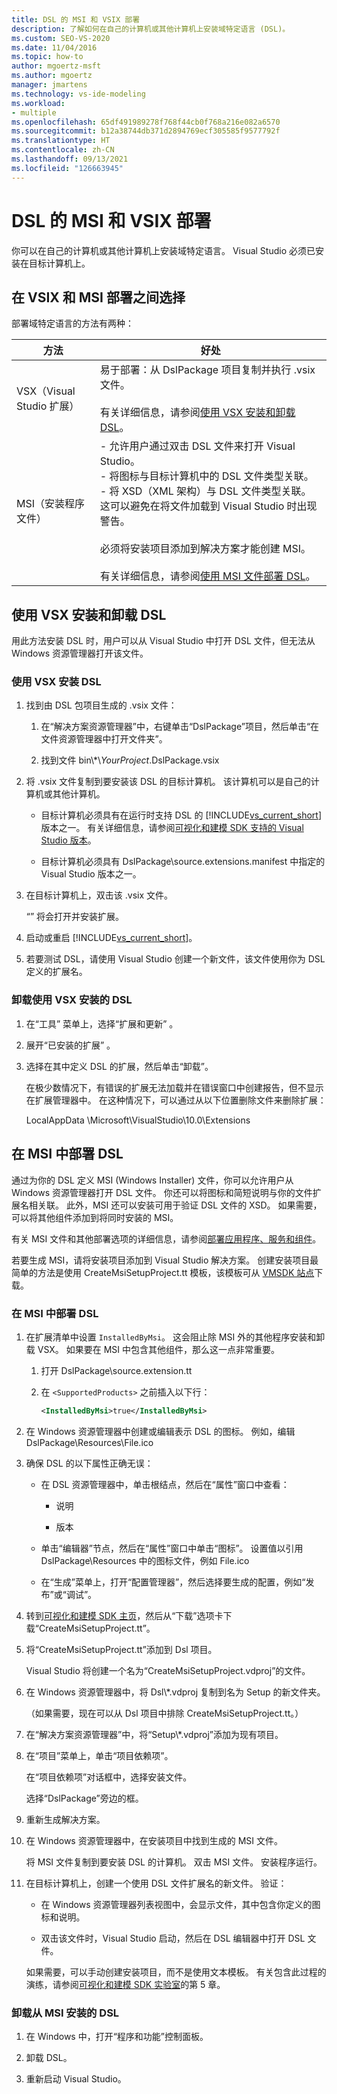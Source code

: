 ```yaml
---
title: DSL 的 MSI 和 VSIX 部署
description: 了解如何在自己的计算机或其他计算机上安装域特定语言 (DSL)。
ms.custom: SEO-VS-2020
ms.date: 11/04/2016
ms.topic: how-to
author: mgoertz-msft
ms.author: mgoertz
manager: jmartens
ms.technology: vs-ide-modeling
ms.workload:
- multiple
ms.openlocfilehash: 65df491989278f768f44cb0f768a216e082a6570
ms.sourcegitcommit: b12a38744db371d2894769ecf305585f9577792f
ms.translationtype: HT
ms.contentlocale: zh-CN
ms.lasthandoff: 09/13/2021
ms.locfileid: "126663945"
---
```

# <a name="msi-and-vsix-deployment-of-a-dsl"></a>DSL 的 MSI 和 VSIX 部署
你可以在自己的计算机或其他计算机上安装域特定语言。 Visual Studio 必须已安装在目标计算机上。

## <a name="choosing-between-vsix-and-msi-deployment"></a><a name="which"></a> 在 VSIX 和 MSI 部署之间选择
 部署域特定语言的方法有两种：

|方法|好处|
|-|-|
|VSX（Visual Studio 扩展）|易于部署：从 DslPackage 项目复制并执行 .vsix 文件。<br /><br /> 有关详细信息，请参阅[使用 VSX 安装和卸载 DSL](#Installing)。|
|MSI（安装程序文件）|-   允许用户通过双击 DSL 文件来打开 Visual Studio。<br />-   将图标与目标计算机中的 DSL 文件类型关联。<br />-   将 XSD（XML 架构）与 DSL 文件类型关联。 这可以避免在将文件加载到 Visual Studio 时出现警告。<br /><br /> 必须将安装项目添加到解决方案才能创建 MSI。<br /><br /> 有关详细信息，请参阅[使用 MSI 文件部署 DSL](#msi)。|

## <a name="install-and-uninstall-a-dsl-by-using-the-vsx"></a><a name="Installing"></a> 使用 VSX 安装和卸载 DSL

用此方法安装 DSL 时，用户可以从 Visual Studio 中打开 DSL 文件，但无法从 Windows 资源管理器打开该文件。

### <a name="to-install-a-dsl-by-using-the-vsx"></a>使用 VSX 安装 DSL

1. 找到由 DSL 包项目生成的 .vsix 文件：

   1. 在“解决方案资源管理器”中，右键单击“DslPackage”项目，然后单击“在文件资源管理器中打开文件夹”。  

   2. 找到文件 bin\\\*\\_YourProject_.DslPackage.vsix 

2. 将 .vsix 文件复制到要安装该 DSL 的目标计算机。 该计算机可以是自己的计算机或其他计算机。

   - 目标计算机必须具有在运行时支持 DSL 的 [!INCLUDE[vs_current_short](../code-quality/includes/vs_current_short_md.md)] 版本之一。 有关详细信息，请参阅[可视化和建模 SDK 支持的 Visual Studio 版本](../modeling/supported-visual-studio-editions-for-visualization-amp-modeling-sdk.md)。

   - 目标计算机必须具有 DslPackage\source.extensions.manifest 中指定的 Visual Studio 版本之一。

3. 在目标计算机上，双击该 .vsix 文件。

    “” 将会打开并安装扩展。

4. 启动或重启 [!INCLUDE[vs_current_short](../code-quality/includes/vs_current_short_md.md)]。

5. 若要测试 DSL，请使用 Visual Studio 创建一个新文件，该文件使用你为 DSL 定义的扩展名。

### <a name="to-uninstall-a-dsl-that-was-installed-by-using-vsx"></a>卸载使用 VSX 安装的 DSL

1. 在“工具”  菜单上，选择“扩展和更新” 。

2. 展开“已安装的扩展” 。

3. 选择在其中定义 DSL 的扩展，然后单击“卸载”。

   在极少数情况下，有错误的扩展无法加载并在错误窗口中创建报告，但不显示在扩展管理器中。 在这种情况下，可以通过从以下位置删除文件来删除扩展：

   LocalAppData \Microsoft\VisualStudio\10.0\Extensions

## <a name="deploying-a-dsl-in-an-msi"></a><a name="msi"></a> 在 MSI 中部署 DSL
 通过为你的 DSL 定义 MSI (Windows Installer) 文件，你可以允许用户从 Windows 资源管理器打开 DSL 文件。 你还可以将图标和简短说明与你的文件扩展名相关联。 此外，MSI 还可以安装可用于验证 DSL 文件的 XSD。 如果需要，可以将其他组件添加到将同时安装的 MSI。

 有关 MSI 文件和其他部署选项的详细信息，请参阅[部署应用程序、服务和组件](../deployment/deploying-applications-services-and-components.md)。

 若要生成 MSI，请将安装项目添加到 Visual Studio 解决方案。 创建安装项目最简单的方法是使用 CreateMsiSetupProject.tt 模板，该模板可从 [VMSDK 站点](https://code.msdn.microsoft.com/Visualization-and-Modeling-313535db)下载。

### <a name="to-deploy-a-dsl-in-an-msi"></a>在 MSI 中部署 DSL

1. 在扩展清单中设置 `InstalledByMsi`。 这会阻止除 MSI 外的其他程序安装和卸载 VSX。 如果要在 MSI 中包含其他组件，那么这一点非常重要。

   1. 打开 DslPackage\source.extension.tt

   2. 在 `<SupportedProducts>` 之前插入以下行：

       ```xml
       <InstalledByMsi>true</InstalledByMsi>
       ```

2. 在 Windows 资源管理器中创建或编辑表示 DSL 的图标。 例如，编辑 DslPackage\Resources\File.ico

3. 确保 DSL 的以下属性正确无误：

   - 在 DSL 资源管理器中，单击根结点，然后在“属性”窗口中查看：

       - 说明

       - 版本

   - 单击“编辑器”节点，然后在“属性”窗口中单击“图标”。 设置值以引用 DslPackage\Resources 中的图标文件，例如 File.ico 

   - 在“生成”菜单上，打开“配置管理器”，然后选择要生成的配置，例如“发布”或“调试”。   

4. 转到[可视化和建模 SDK 主页](https://code.msdn.microsoft.com/Visualization-and-Modeling-313535db)，然后从“下载”选项卡下载“CreateMsiSetupProject.tt”。

5. 将“CreateMsiSetupProject.tt”添加到 Dsl 项目。

    Visual Studio 将创建一个名为“CreateMsiSetupProject.vdproj”的文件。

6. 在 Windows 资源管理器中，将 Dsl\\*.vdproj 复制到名为 Setup 的新文件夹。

    （如果需要，现在可以从 Dsl 项目中排除 CreateMsiSetupProject.tt。）

7. 在“解决方案资源管理器”中，将“Setup\\\*.vdproj”添加为现有项目。

8. 在“项目”菜单上，单击“项目依赖项”。

    在“项目依赖项”对话框中，选择安装文件。

    选择“DslPackage”旁边的框。

9. 重新生成解决方案。

10. 在 Windows 资源管理器中，在安装项目中找到生成的 MSI 文件。

     将 MSI 文件复制到要安装 DSL 的计算机。 双击 MSI 文件。 安装程序运行。

11. 在目标计算机上，创建一个使用 DSL 文件扩展名的新文件。 验证：

    - 在 Windows 资源管理器列表视图中，会显示文件，其中包含你定义的图标和说明。

    - 双击该文件时，Visual Studio 启动，然后在 DSL 编辑器中打开 DSL 文件。

    如果需要，可以手动创建安装项目，而不是使用文本模板。 有关包含此过程的演练，请参阅[可视化和建模 SDK 实验室](https://code.msdn.microsoft.com/DSLToolsLab/Release/ProjectReleases.aspx?ReleaseId=4207)的第 5 章。

### <a name="to-uninstall-a-dsl-that-was-installed-from-an-msi"></a>卸载从 MSI 安装的 DSL

1. 在 Windows 中，打开“程序和功能”控制面板。

2. 卸载 DSL。

3. 重新启动 Visual Studio。
